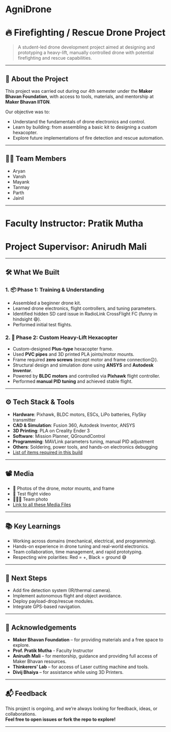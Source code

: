 # AgniDrone
# 🔥 Firefighting / Rescue Drone Project

> A student-led drone development project aimed at designing and prototyping a heavy-lift, manually controlled drone with potential firefighting and rescue capabilities.

---

## 📌 About the Project

This project was carried out during our 4th semester under the **Maker Bhavan Foundation**, with access to tools, materials, and mentorship at **Maker Bhavan IITGN**.

Our objective was to:
- Understand the fundamentals of drone electronics and control.
- Learn by building: from assembling a basic kit to designing a custom hexacopter.
- Explore future implementations of fire detection and rescue automation.

---

## 👨‍💻 Team Members

- Aryan
- Vansh  
- Mayank  
- Tanmay  
- Parth  
- Jainil
  
---
# **Faculty Instructor:** Pratik Mutha

# **Project Supervisor:** Anirudh Mali
---

## 🛠️ What We Built

### 1. 📦 Phase 1: Training & Understanding
- Assembled a beginner drone kit.
- Learned drone electronics, flight controllers, and tuning parameters.
- Identified hidden SD card issue in RadioLink CrossFlight FC (funny in hindsight 😅).
- Performed initial test flights.

### 2. 🚁 Phase 2: Custom Heavy-Lift Hexacopter
- Custom-designed **Plus-type** hexacopter frame.
- Used **PVC pipes** and 3D printed PLA joints/motor mounts.
- Frame required **zero screws** (except motor and frame connection😉).
- Structural design and simulation done using **ANSYS** and **Autodesk Inventor**.
- Powered by **BLDC motors** and controlled via **Pixhawk** flight controller.
- Performed **manual PID tuning** and achieved stable flight.

---

## ⚙️ Tech Stack & Tools

- **Hardware**: Pixhawk, BLDC motors, ESCs, LiPo batteries, FlySky transmitter
- **CAD & Simulation**: Fusion 360, Autodesk Inventor, ANSYS
- **3D Printing**: PLA on Creality Ender 3
- **Software**: Mission Planner, QGroundControl
- **Programming**: MAVLink parameters tuning, manual PID adjustment
- **Others**: Soldering, power tools, and hands-on electronics debugging
- [List of items required in this build](https://iitgnacin-my.sharepoint.com/:x:/g/personal/23110048_iitgn_ac_in/EbiZ3_7Fo0xGhVJNSj4nCxoBQVNuW1qEzTfguQrweLLmPg?e=Qwz17F)

---

## 📽️ Media

- 📸 Photos of the drone, motor mounts, and frame 
- 🎥 Test flight video 
- 🧑‍🤝‍🧑 Team photo 
- [Link to all these Media Files](https://iitgnacin-my.sharepoint.com/:f:/g/personal/23110048_iitgn_ac_in/El2Yii2KWylPtdONhYA-aMUB11aQDVWij_SjwvpswyfQrQ?e=ryd7AF)
  
---

## 📚 Key Learnings

- Working across domains (mechanical, electrical, and programming).
- Hands-on experience in drone tuning and real-world electronics.
- Team collaboration, time management, and rapid prototyping.
- Respecting wire polarities: Red = +, Black = ground 😅

---

## 🚧 Next Steps

- Add fire detection system (IR/thermal camera).
- Implement autonomous flight and object avoidance.
- Deploy payload-drop/rescue modules.
- Integrate GPS-based navigation.

---

## 🙏 Acknowledgements

- **Maker Bhavan Foundation** – for providing materials and a free space to explore.
- **Prof. Pratik Mutha** - Faculty Instructor
- **Anirudh Mali** – for mentorship, guidance and providing full access of Maker Bhavan resources.
- **Thinkerers’ Lab** – for access of Laser cutting machine and tools.
- **Divij Bhaiya** – for assistance while using 3D Printers.

---

## 📬 Feedback

This project is ongoing, and we’re always looking for feedback, ideas, or collaborations.  
**Feel free to open issues or fork the repo to explore!**

---


